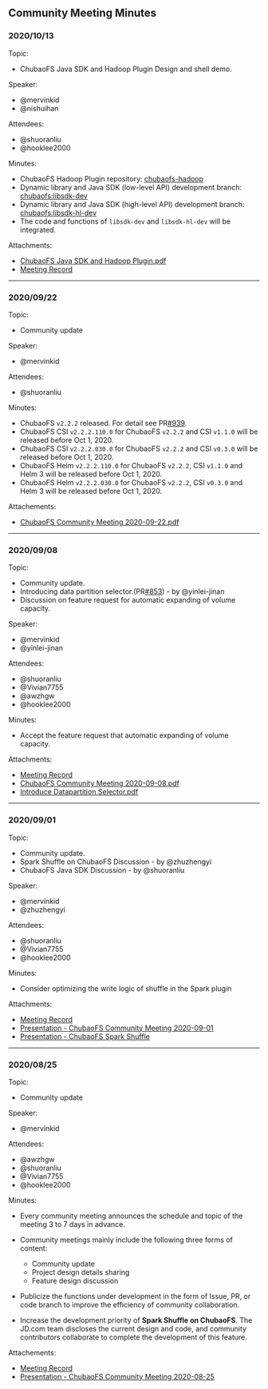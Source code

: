 ## Community Meeting Minutes

### 2020/10/13
Topic:
- ChubaoFS Java SDK and Hadoop Plugin Design and shell demo.

Speaker:
- @mervinkid
- @nishuihan

Attendees:
- @shuoranliu
- @hooklee2000 

Minutes:
- ChubaoFS Hadoop Plugin repository: [chubaofs-hadoop](https://github.com/chubaofs/chubaofs-hadoop)
- Dynamic library and Java SDK (low-level API) development branch: [chubaofs:libsdk-dev](https://github.com/chubaofs/chubaofs/tree/libsdk-dev)
- Dynamic library and Java SDK (high-level API) development branch: [chubaofs:libsdk-hl-dev](https://github.com/chubaofs/chubaofs/tree/libsdk-hl-dev)
- The code and functions of `libsdk-dev` and `libsdk-hl-dev` will be integrated.

Attachments:
- [ChubaoFS Java SDK and Hadoop Plugin.pdf](https://github.com/chubaofs/chubaofs/files/5372055/ChubaoFS.Java.SDK.and.Hadoop.Plugin.pdf)
- [Meeting Record](https://youtu.be/xSwxnNb6C0E)

***

### 2020/09/22
Topic:
- Community update

Speaker:
- @mervinkid

Attendees:
- @shuoranliu

Minutes:
- ChubaoFS `v2.2.2` released. For detail see PR[#939](https://github.com/chubaofs/chubaofs/pull/939).
- ChubaoFS CSI `v2.2.2.110.0` for ChubaoFS `v2.2.2` and CSI `v1.1.0` will be released before Oct 1, 2020.
- ChubaoFS CSI `v2.2.2.030.0` for ChubaoFS `v2.2.2` and CSI `v0.3.0` will be released before Oct 1, 2020.
- ChubaoFS Helm `v2.2.2.110.0` for ChubaoFS `v2.2.2`, CSI `v1.1.0` and Helm 3 will be released before Oct 1, 2020.
- ChubaoFS Helm `v2.2.2.030.0` for ChubaoFS `v2.2.2`, CSI `v0.3.0` and Helm 3 will be released before Oct 1, 2020.

Attachements:
- [ChubaoFS Community Meeting 2020-09-22.pdf](https://github.com/chubaofs/chubaofs/files/5274095/ChubaoFS.Community.Meeting.2020-09-22.pdf)

***

### 2020/09/08
Topic:
- Community update.
- Introducing data partition selector.(PR[#853](https://github.com/chubaofs/chubaofs/pull/853)) - by @yinlei-jinan
- Discussion on feature request for automatic expanding of volume capacity.

Speaker:
- @mervinkid
- @yinlei-jinan

Attendees:
- @shuoranliu
- @Vivian7755
- @awzhgw
- @hooklee2000 

Minutes:

- Accept the feature request that automatic expanding of volume capacity.

Attachments:

- [Meeting Record](https://zoom.com.cn/rec/share/H33yQk9iLnUpQ65eBOrbw73OmrnnbCDCHcc81cgwABVw1Ea59ZV0GrRHRXkGeFc.-YyxwDuc6En1tRX_?startTime=1599568863000)
- [ChubaoFS Community Meeting 2020-09-08.pdf](https://github.com/chubaofs/chubaofs/files/5192669/ChubaoFS.Community.Meeting.2020-09-08.pdf)
- [Introduce Datapartition Selector.pdf](https://github.com/chubaofs/chubaofs/files/5192678/Introduce.Datapartition.Selector.pdf)

***

### 2020/09/01

Topic:
- Community update.
- Spark Shuffle on ChubaoFS Discussion - by @zhuzhengyi
- ChubaoFS Java SDK Discussion - by @shuoranliu

Speaker:
- @mervinkid
- @zhuzhengyi

Attendees:
- @shuoranliu
- @Vivian7755
- @hooklee2000 

Minutes:
- Consider optimizing the write logic of shuffle in the Spark plugin

Attachments: 
- [Meeting Record](https://zoom.com.cn/rec/share/nEabSJWRxn1RV-aFA8_uHwYH411nynvYW5oGh77KgvaKznMwA9qjILPMY7JSf22h.aWZToRwEsINDOIDz?startTime=1598965131000)
- [Presentation - ChubaoFS Community Meeting 2020-09-01](https://github.com/chubaofs/chubaofs/files/5165754/ChubaoFS.Community.Meeting.2020-09-01.pdf)
- [Presentation - ChubaoFS Spark Shuffle](https://github.com/chubaofs/chubaofs/files/5165848/ChubaoFS.Spark.Shuffle.Research.pdf)

***

### 2020/08/25

Topic:
- Community update

Speaker: 
- @mervinkid

Attendees: 
- @awzhgw
- @shuoranliu
- @Vivian7755
- @hooklee2000 

Minutes:
- Every community meeting announces the schedule and topic of the meeting 3 to 7 days in advance.

- Community meetings mainly include the following three forms of content:
  - Community update
  - Project design details sharing
  - Feature design discussion

- Publicize the functions under development in the form of Issue, PR, or code branch to improve the efficiency of community collaboration.

- Increase the development priority of **Spark Shuffle on ChubaoFS**. The JD.com team discloses the current design and code, and community contributors collaborate to complete the development of this feature.

Attachements:
- [Meeting Record](https://zoom.com.cn/rec/share/7tBXHbjU91tOXYnptlDVf_QqJ8e7aaa80yYbrvsLzE6n2rYACfmybVlE-otSmjIE?startTime=1598359513000)
- [Presentation - ChubaoFS Community Meeting 2020-08-25](https://github.com/chubaofs/chubaofs/files/5144711/ChubaoFS.Community.Meeting.2020-8-25.pdf)